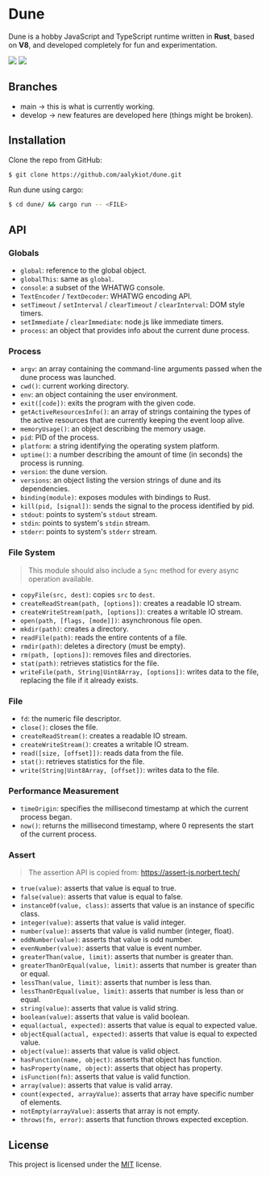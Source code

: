 # Dune

Dune is a hobby JavaScript and TypeScript runtime written in **Rust**, based on **V8**, and developed completely for fun and experimentation.

<p>
<img src="https://img.shields.io/badge/version-v0.1.0-lightgray?style=for-the-badge" />
<img src="https://img.shields.io/badge/license-MIT-green?style=for-the-badge" />
</p>

## Branches

- main -> this is what is currently working.
- develop -> new features are developed here (things might be broken).

## Installation

Clone the repo from GitHub:

```bash
$ git clone https://github.com/aalykiot/dune.git
```

Run dune using cargo:

```bash
$ cd dune/ && cargo run -- <FILE>
```

## API

### Globals

- `global`: reference to the global object.
- `globalThis`: same as `global`.
- `console`: a subset of the WHATWG console.
- `TextEncoder` / `TextDecoder`: WHATWG encoding API.
- `setTimeout` / `setInterval` / `clearTimeout` / `clearInterval`: DOM style timers.
- `setImmediate` / `clearImmediate`: node.js like immediate timers.
- `process`: an object that provides info about the current dune process.

### Process

- `argv`: an array containing the command-line arguments passed when the dune process was launched.
- `cwd()`: current working directory.
- `env`: an object containing the user environment.
- `exit([code])`: exits the program with the given code.
- `getActiveResourcesInfo()`: an array of strings containing the types of the active resources that are currently keeping the event loop alive.
- `memoryUsage()`: an object describing the memory usage.
- `pid`: PID of the process.
- `platform`: a string identifying the operating system platform.
- `uptime()`: a number describing the amount of time (in seconds) the process is running.
- `version`: the dune version.
- `versions`: an object listing the version strings of dune and its dependencies.
- `binding(module)`: exposes modules with bindings to Rust.
- `kill(pid, [signal])`: sends the signal to the process identified by pid.
- `stdout`: points to system's `stdout` stream.
- `stdin`: points to system's `stdin` stream.
- `stderr`: points to system's `stderr` stream.

### File System

> This module should also include a `Sync` method for every async operation available.

- `copyFile(src, dest)`: copies `src` to `dest`.
- `createReadStream(path, [options])`: creates a readable IO stream.
- `createWriteStream(path, [options])`: creates a writable IO stream.
- `open(path, [flags, [mode]])`: asynchronous file open.
- `mkdir(path)`: creates a directory.
- `readFile(path)`: reads the entire contents of a file.
- `rmdir(path)`: deletes a directory (must be empty).
- `rm(path, [options])`: removes files and directories.
- `stat(path)`: retrieves statistics for the file.
- `writeFile(path, String|Uint8Array, [options])`: writes data to the file, replacing the file if it already exists.

### File

- `fd`: the numeric file descriptor.
- `close()`: closes the file.
- `createReadStream()`: creates a readable IO stream.
- `createWriteStream()`: creates a writable IO stream.
- `read([size, [offset]])`: reads data from the file.
- `stat()`: retrieves statistics for the file.
- `write(String|Uint8Array, [offset])`: writes data to the file.

### Performance Measurement

- `timeOrigin`: specifies the millisecond timestamp at which the current process began.
- `now()`: returns the millisecond timestamp, where 0 represents the start of the current process.

### Assert

> The assertion API is copied from: https://assert-js.norbert.tech/

- `true(value)`: asserts that value is equal to true.
- `false(value)`: asserts that value is equal to false.
- `instanceOf(value, class)`: asserts that value is an instance of specific class.
- `integer(value)`: asserts that value is valid integer.
- `number(value)`: asserts that value is valid number (integer, float).
- `oddNumber(value)`: asserts that value is odd number.
- `evenNumber(value)`: asserts that value is event number.
- `greaterThan(value, limit)`: asserts that number is greater than.
- `greaterThanOrEqual(value, limit)`: asserts that number is greater than or equal.
- `lessThan(value, limit)`: asserts that number is less than.
- `lessThanOrEqual(value, limit)`: asserts that number is less than or equal.
- `string(value)`: asserts that value is valid string.
- `boolean(value)`: asserts that value is valid boolean.
- `equal(actual, expected)`: asserts that value is equal to expected value.
- `objectEqual(actual, expected)`: asserts that value is equal to expected value.
- `object(value)`: asserts that value is valid object.
- `hasFunction(name, object)`: asserts that object has function.
- `hasProperty(name, object)`: asserts that object has property.
- `isFunction(fn)`: asserts that value is valid function.
- `array(value)`: asserts that value is valid array.
- `count(expected, arrayValue)`: asserts that array have specific number of elements.
- `notEmpty(arrayValue)`: asserts that array is not empty.
- `throws(fn, error)`: asserts that function throws expected exception.

## License

This project is licensed under the <a href="./LICENSE.md">MIT</a> license.
